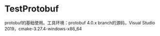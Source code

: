 # TestProtobuf
protobuf的基础使用。工具环境：protobuf 4.0.x branch的源码，Visual Studio 2019，cmake-3.27.4-windows-x86_64
